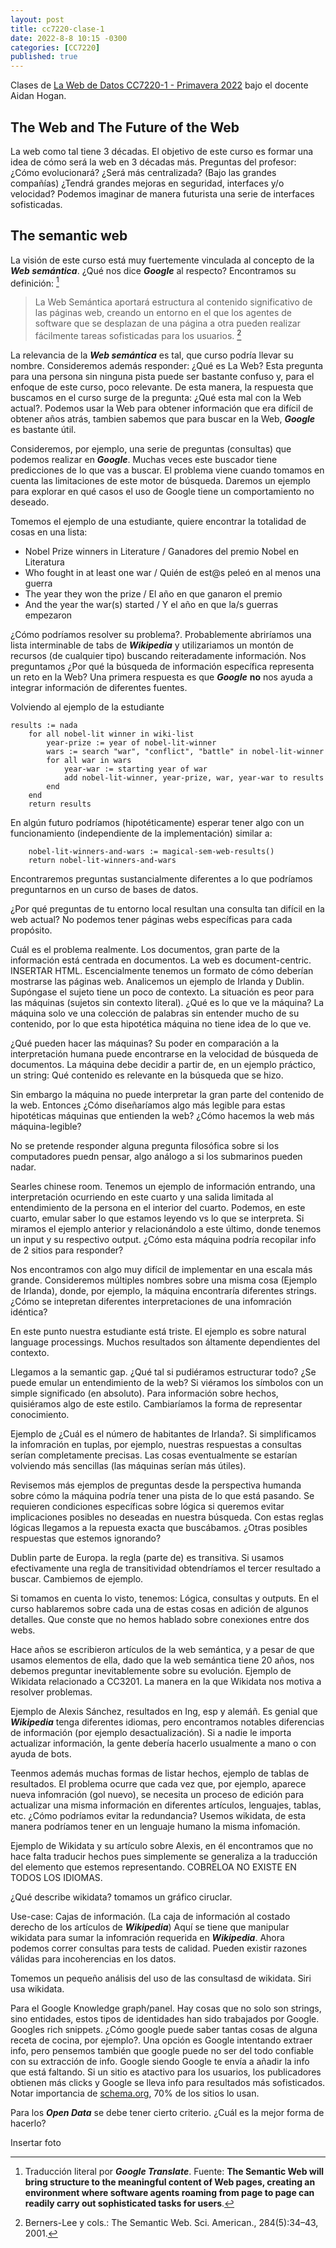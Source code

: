 ```yaml
---
layout: post
title: cc7220-clase-1
date: 2022-8-8 10:15 -0300
categories: [CC7220]
published: true
---
```



Clases de [La Web de Datos CC7220-1 - Primavera 2022](https://www.u-cursos.cl/ingenieria/2022/2/CC7220/1) bajo el docente Aidan Hogan. 

## The Web and The Future of the Web

La web como tal tiene 3 décadas. El objetivo de este curso es formar una idea de cómo será la web en 3 décadas más. Preguntas del profesor: ¿Cómo evolucionará? ¿Será más centralizada? (Bajo las grandes compañías) ¿Tendrá grandes mejoras en seguridad, interfaces y/o velocidad? Podemos imaginar de manera futurista una serie de interfaces sofisticadas.

## The semantic web

La visión de este curso está muy fuertemente vinculada al concepto de la ***Web semántica***. ¿Qué nos dice ***Google*** al respecto? Encontramos su definición: [^1]

[^1]: Traducción literal por ***Google Translate***. Fuente: **The Semantic Web will bring structure to the meaningful content of Web pages, creating an environment where software agents roaming from page to page can readily carry out sophisticated tasks for users**.


>La Web Semántica aportará estructura al contenido significativo de las páginas web, creando un entorno en el que los agentes de software que se desplazan de una página a otra pueden realizar fácilmente tareas sofisticadas para los usuarios. [^2]

[^2]: Berners-Lee y cols.: The Semantic Web. Sci. American., 284(5):34–43, 2001.


La relevancia de la ***Web semántica*** es tal, que curso podría llevar su nombre. Consideremos además responder: ¿Qué es La Web? Esta pregunta para una persona sin ninguna pista puede ser bastante confuso y, para el enfoque de este curso, poco relevante. De esta manera, la respuesta que buscamos en el curso surge de la pregunta: ¿Qué esta mal con la Web actual?. Podemos usar la Web para obtener información que era difícil de obtener años atrás, tambien sabemos que para buscar en la Web, ***Google*** es bastante útil.


Consideremos, por ejemplo, una serie de preguntas (consultas) que podemos realizar en ***Google***. Muchas veces este buscador tiene predicciones de lo que vas a buscar. El problema viene cuando tomamos en cuenta las limitaciones de este motor de búsqueda. Daremos un ejemplo para explorar en qué casos el uso de Google tiene un comportamiento no deseado.


Tomemos el ejemplo de una estudiante, quiere encontrar la totalidad de cosas en una lista:

* Nobel Prize winners in Literature / Ganadores del premio Nobel en Literatura
* Who fought in at least one war / Quién de est@s peleó en al menos una guerra
* The year they won the prize / El año en que ganaron el premio
* And the year the war(s) started / Y el año en que la/s guerras empezaron


¿Cómo podríamos resolver su problema?. Probablemente abriríamos una lista interminable de tabs de ***Wikipedia*** y utilizariamos un montón de recursos (de cualquier tipo) buscando reiteradamente información. Nos preguntamos ¿Por qué la búsqueda de información específica representa un reto en la Web? Una primera respuesta es que ***Google*** **no** nos ayuda a integrar información de diferentes fuentes.

Volviendo al ejemplo de la estudiante

```
results := nada
    for all nobel-lit winner in wiki-list
        year-prize := year of nobel-lit-winner
        wars := search "war", "conflict", "battle" in nobel-lit-winner
        for all war in wars
            year-war := starting year of war
            add nobel-lit-winner, year-prize, war, year-war to results
        end
    end
    return results
```

En algún futuro podríamos (hipotéticamente) esperar tener algo con un funcionamiento (independiente de la implementación) similar a:

```
    nobel-lit-winners-and-wars := magical-sem-web-results()
    return nobel-lit-winners-and-wars
```

Encontraremos preguntas sustancialmente diferentes a lo que podríamos preguntarnos en un curso de bases de datos. 

¿Por qué preguntas de tu entorno local resultan una consulta tan difícil en la web actual? No podemos tener páginas webs específicas para cada propósito.

Cuál es el problema realmente. Los documentos, gran parte de la información está centrada en documentos. La web es document-centric. INSERTAR HTML. Escencialmente tenemos un formato de cómo deberían mostrarse las páginas web. Analicemos un ejemplo de Irlanda y Dublin. Supóngase el sujeto tiene un poco de contexto. La situación es peor para las máquinas (sujetos sin contexto literal). ¿Qué es lo que ve la máquina? La máquina solo ve una colección de palabras sin entender mucho de su contenido, por lo que esta hipotética máquina no tiene idea de lo que ve.

¿Qué pueden hacer las máquinas? Su poder en comparación a la interpretación humana puede encontrarse en la velocidad de búsqueda de documentos. La máquina debe decidir a partir de, en un ejemplo práctico, un string: Qué contenido es relevante en la búsqueda que se hizo.

Sin embargo la máquina no puede interpretar la gran parte del contenido de la web. Entonces ¿Cómo diseñaríamos algo más legible para estas hipotéticas máquinas que entienden la web? ¿Cómo hacemos la web más máquina-legible?

No se pretende responder alguna pregunta filosófica sobre si los computadores puedn pensar, algo análogo a si los submarinos pueden nadar.

Searles chinese room. Tenemos un ejemplo de información entrando, una interpretación ocurriendo en este cuarto y una salida limitada al entendimiento de la persona en el interior del cuarto. Podemos, en este cuarto, emular saber lo que estamos leyendo vs lo que se interpreta. Si miramos el ejemplo anterior y relacionándolo a este último, donde tenemos un input y su respectivo output. ¿Cómo esta máquina podría recopilar info de 2 sitios para responder?

Nos encontramos con algo muy difícil de implementar en una escala más grande. Consideremos múltiples nombres sobre una misma cosa (Ejemplo de Irlanda), donde, por ejemplo, la máquina encontraría diferentes strings. ¿Cómo se intepretan diferentes interpretaciones de una infomración idéntica?

En este punto nuestra estudiante está triste. El ejemplo es sobre natural language processings. Muchos resultados son áltamente dependientes del contexto. 

Llegamos a la semantic gap. ¿Qué tal si pudiéramos estructurar todo? ¿Se puede emular un entendimiento de la web? Si viéramos los símbolos con un simple significado (en absoluto). Para información sobre hechos, quisiéramos algo de este estilo. Cambiaríamos la forma de representar conocimiento.

Ejemplo de ¿Cuál es el número de habitantes de Irlanda?. Si simplificamos la infomración en tuplas, por ejemplo, nuestras respuestas a consultas serían completamente precisas. Las cosas eventualmente se estarían volviendo más sencillas (las máquinas serían más útiles).

Revisemos más ejemplos de preguntas desde la perspectiva humanda sobre cómo la máquina podría tener una pista de lo que está pasando. Se requieren condiciones específicas sobre lógica si queremos evitar implicaciones posibles no deseadas en nuestra búsqueda. Con estas reglas lógicas llegamos a la repuesta exacta que buscábamos. ¿Otras posibles respuestas que estemos ignorando?

Dublin parte de Europa. la regla (parte de) es transitiva. Si usamos efectivamente una regla de transitividad obtendríamos el tercer resultado a buscar. Cambiemos de ejemplo.

Si tomamos en cuenta lo visto, tenemos: Lógica, consultas y outputs. En el curso hablaremos sobre cada una de estas cosas en adición de algunos detalles. Que conste que no hemos hablado sobre conexiones entre dos webs. 

Hace años se escribieron artículos de la web semántica, y a pesar de que usamos elementos de ella, dado que la web semántica tiene 20 años, nos debemos preguntar inevitablemente sobre su evolución. Ejemplo de Wikidata relacionado a CC3201. La manera en la que Wikidata nos motiva a resolver problemas.

Ejemplo de Alexis Sánchez, resultados en Ing, esp y alemáñ. Es genial que ***Wikipedia*** tenga diferentes idiomas, pero encontramos notables diferencias de información (por ejemplo desactualización). Si a nadie le importa actualizar información, la gente debería hacerlo usualmente a mano o con ayuda de bots.

Teenmos además muchas formas de listar hechos, ejemplo de tablas de resultados. El problema ocurre que cada vez que, por ejemplo, aparece nueva infomración (gol nuevo), se necesita un proceso de edición para actualizar una misma información en diferentes artículos, lenguajes, tablas, etc. ¿Cómo podríamos evitar la redundancia? Usemos wikidata, de esta manera podríamos tener en un lenguaje humano la misma infomación.

Ejemplo de Wikidata y su artículo sobre Alexis, en él encontramos que no hace falta traducir hechos pues simplemente se generaliza a la traducción del elemento que estemos representando. COBRELOA NO EXISTE EN TODOS LOS IDIOMAS.

¿Qué describe wikidata? tomamos un gráfico ciruclar.

Use-case: Cajas de información. (La caja de información al costado derecho de los artículos de ***Wikipedia***) Aquí se tiene que manipular wikidata para sumar la infomración requerida en ***Wikipedia***. Ahora podemos correr consultas para tests de calidad. Pueden existir razones válidas para incoherencias en los datos.

Tomemos un pequeño análisis del uso de las consultasd de wikidata. Siri usa wikidata.

Para el Google Knowledge graph/panel. Hay cosas que no solo son strings, sino entidades, estos tipos de identidades han sido trabajados por Google. Googles rich snippets. ¿Cómo google puede saber tantas cosas de alguna receta de cocina, por ejemplo?. Una opción es Google intentando extraer info, pero pensemos también que google puede no ser del todo confiable con su extracción de info. Google siendo Google te envía a añadir la info que está faltando. Si un sitio es atactivo para los usuarios, los publicadores obtienen más clicks y Google se lleva info para resultados más sofisticados. Notar importancia de [schema.org](schema.org), 70% de los sitios lo usan.

Para los ***Open Data*** se debe tener cierto criterio. ¿Cuál es la mejor forma de hacerlo? 

Insertar foto






